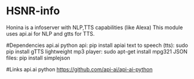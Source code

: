 # HSNR-info
Honina is a infoserver with NLP,TTS capabilities (like Alexa)
This module uses api.ai for NLP and gtts for TTS.

#Dependencies
api.ai python api:
pip install apiai
text to speech (tts):
sudo pip install gTTS
lightweight mp3 player:
sudo apt-get install mpg321
JSON files:
pip install simplejson

#Links
api.ai python
https://github.com/api-ai/api-ai-python
